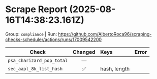 # Scrape Report (2025-08-16T14:38:23.161Z)

Group: `compliance`  |  Run: https://github.com/AlbertoRoca96/scraping-checks-scheduler/actions/runs/17009542200

| Check | Changed | Keys | Error |
|---|:---:|:--|:--|
| `psa_charizard_pop_total` | — |  |  |
| `sec_aapl_8k_list_hash` | ✅ | hash, length |  |
